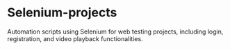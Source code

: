 # Selenium-projects
Automation scripts using Selenium for web testing projects, including login, registration, and video playback functionalities.
